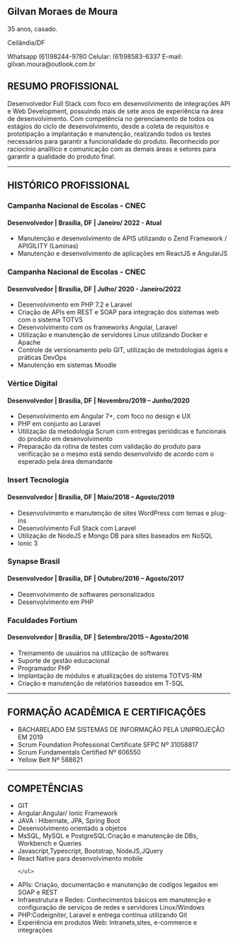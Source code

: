 <div class="pdf" id="pdf">
<!--
<div id="fechar"  style="float: right;margin-top: 10px; cursor: pointer; font-size: 25px" onClick="fechar()">
<span>FECHAR</span>
</div>
-->
<h2>Gilvan Moraes de Moura</h2>
<p>35 anos, casado.</p>
<p>Ceilândia/DF</p>
<p>Whatsapp (61)98244-9780 Celular: (61)98583-6337 E-mail: gilvan.moura@outlook.com.br</p>

<h2>RESUMO PROFISSIONAL</h2>
<p>Desenvolvedor Full Stack com foco em desenvolvimento de integrações API e
Web Development, possuindo mais de sete anos de experiência na área de
desenvolvimento. Com competência no gerenciamento de todos os estágios do
ciclo de desenvolvimento, desde a coleta de requisitos e prototipação a
implantação e manutenção, realizando todos os testes necessários para garantir
a funcionalidade do produto. Reconhecido por raciocínio analítico e
comunicação com as demais áreas e setores para garantir a qualidade do
produto final.</p>
<hr size="2" color="gray" width="100%">

<h2>HISTÓRICO PROFISSIONAL</h2>
<h3>Campanha Nacional de Escolas - CNEC</h3>
<h4>Desenvolvedor | Brasília, DF | Janeiro/ 2022 - Atual</h4>
<ul class="custom-ul">
    <li>Manutenção e desenvolvimento de APIS utilizando o Zend Framework / APIGILITY  (Laminas)</li>
    <li>Manutenção e desenvolvimento de aplicações em ReactJS e AngularJS</li>     
</ul>

<h3>Campanha Nacional de Escolas - CNEC</h3>
<h4>Desenvolvedor | Brasília, DF | Julho/ 2020 - Janeiro/2022</h4>
<ul class="custom-ul">
    <li>Desenvolvimento em PHP 7.2 e Laravel</li>
    <li>Criação de APIs em REST e SOAP para integração dos sistemas web com o sistema TOTVS</li>
    <li>Desenvolvimento com os frameworks Angular, Laravel</li>
    <li>Utilização e manutenção de servidores Linux utilizando Docker e Apache</li>
    <li>Controle de versionamento pelo GIT, utilização de metodologias ágeis e práticas DevOps</li>
    <li>Manutenção em sistemas Moodle</li>    
</ul>

<h3>Vértice Digital</h3>
<h4>Desenvolvedor | Brasília, DF | Novembro/2019 – Junho/2020</h4>
<ul class="custom-ul">
    <li>Desenvolvimento em Angular 7+, com foco no design e UX</li>
    <li>PHP em conjunto ao Laravel</li>
    <li>Utilização da metodologia Scrum com entregas periódicas e funcionais do
produto em desenvolvimento</li>
    <li>Preparação da rotina de testes com validação do produto para verificação se o
mesmo está sendo desenvolvido de acordo com o esperado pela área
demandante</li>    
</ul>

<h3>Insert Tecnologia</h3>
<h4>Desenvolvedor | Brasília, DF | Maio/2018 – Agosto/2019</h4>
<ul class="custom-ul">
    <li>Desenvolvimento e manutenção de sites WordPress com temas e plug-ins</li>
    <li>Desenvolvimento Full Stack com Laravel</li>
    <li>Utilização de NodeJS e Mongo DB para sites baseados em NoSQL</li>
    <li>Ionic 3</li>    
</ul>

<h3>Synapse Brasil</h3>
<h4>Desenvolvedor | Brasília, DF | Outubro/2016 – Agosto/2017</h4>
<ul class="custom-ul">
    <li>Desenvolvimento de softwares personalizados</li>
    <li>Desenvolvimento em PHP</li>      
</ul>

<h3>Faculdades Fortium</h3>
<h4>Desenvolvedor | Brasília, DF | Setembro/2015 – Agosto/2016</h4>
<ul class="custom-ul">
    <li>Treinamento de usuários na utilização de softwares</li>
    <li>Suporte de gestão educacional</li>   
    <li>Programador PHP</li> 
    <li>Implantação de módulos e atualizações do sistema TOTVS-RM</li>  
    <li>Criação e manutenção de relatórios baseados em T-SQL</li>      
</ul>

<hr size="2" color="gray" width="100%">

<h2>FORMAÇÃO ACADÊMICA E CERTIFICAÇÕES</h2>
<div class="row">
 <div class="col">
    <ul class="custom-ul">
            <li>BACHARELADO EM SISTEMAS DE INFORMAÇÃO PELA UNIPROJEÇÃO EM 2019</li>
            <li>Scrum Foundation Professional Certificate SFPC Nº 31058817</li>
            <li>Scrum Fundamentals Certified Nº 606550</li>
            <li>Yellow Belt Nº 588621</li>                       
    </ul>
 </div>

<hr size="2" color="gray" width="100%">
<h2>COMPETÊNCIAS</h2>
<div class="row">
 <div class="col">
    <ul class="custom-ul">
            <li>GIT</li>
            <li>Angular:Angular/ Ionic Framework</li>
            <li>JAVA : Hibernate, JPA, Spring Boot</li>
            <li>Desenvolvimento orientado a objetos</li>
            <li>MsSQL, MySQL e PostgreSQL:Criação e manutenção de DBs, Workbench e Queries</li>
            <li>Javascript,Typescript, Bootstrap, NodeJS,JQuery</li>
            <li>React Native para desenvolvimento mobile</li>
            
    </ul>
 </div>
 <div class="col">
    <ul class="custom-ul">
        <li>APIs: Criação, documentação e manutenção de codigos legados em SOAP e REST</li>
        <li>Infraestrutura e Redes: Conhecimentos básicos em manutenção e configuração de serviços de redes e servidores Linux/Windows
        </li>
        <li>PHP:Codeigniter, Laravel e entrega contínua utilizando Git</li>
        <li>Experiência em produtos Web: Intranets,sites, e-commerce e integrações</li>            
    </ul>
 </div>
</div>
</div>
